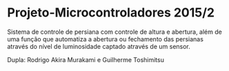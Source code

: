 # Projeto-Microcontroladores 2015/2
Sistema de controle de persiana com controle de altura e abertura, além de uma função que automatiza a abertura ou fechamento das persianas através do nível de luminosidade captado através de um sensor.

Dupla: Rodrigo Akira Murakami e Guilherme Toshimitsu
